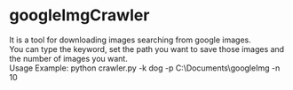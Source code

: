 # googleImgCrawler

It is a tool for downloading images searching from google images.<br>
You can type the keyword, set the path you want to save those images and the number of images you want.<br>
Usage Example: python crawler.py -k dog -p C:\Documents\googleImg -n 10
